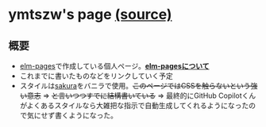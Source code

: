 # ymtszw's page [(source)](https://github.com/ymtszw/ymtszw.github.io)

## 概要

* [elm-pages]で作成している個人ページ。[**elm-pagesについて**](https://ymtszw.github.io/articles/elm-pages-and-headless-cms)
* これまでに書いたものなどをリンクしていく予定
* スタイルは[sakura](https://github.com/oxalorg/sakura)をバニラで使用。~~このページではCSSを触らないという強い意志~~ => ~~と言いつつすでに結構書いている~~ => 最終的にGitHub Copilotくんがよくあるスタイルなら大雑把な指示で自動生成してくれるようになったので気にせず書くようになった。

[elm-pages]: https://github.com/dillonkearns/elm-pages
